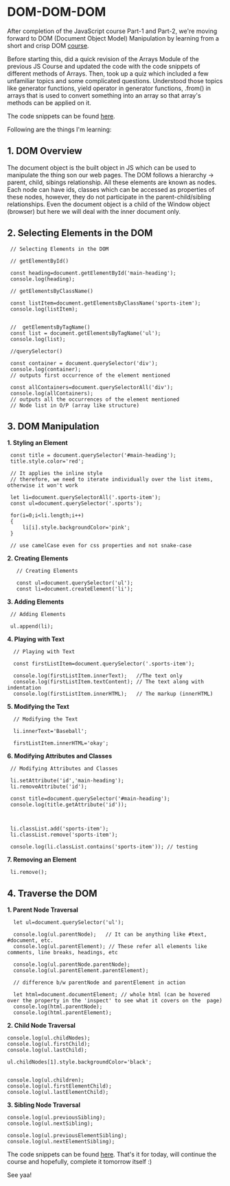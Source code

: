 # DOM-DOM-DOM

After completion of the JavaScript course Part-1 and Part-2, we're moving forward to DOM (Document Object Model) Manipulation by learning from a short and crisp DOM [course](https://youtu.be/5fb2aPlgoys).

Before starting this, did a quick revision of the Arrays Module of the previous JS Course and updated the code with the code snippets of different methods of Arrays. Then, took up a quiz which included a few unfamiliar topics and some complicated questions. Understood those topics like generator functions, yield operator in generator functions, .from() in arrays that is used to convert something into an array so that array's methods can be applied on it.

 The code snippets can be found [here](https://github.com/jazzcodes/JSCourse).


Following are the things I'm learning:

## 1. DOM Overview

The document object is the built object in JS which can be used to manipulate the thing son our web pages. The DOM follows a hierarchy -> parent, child, sibings relationship. All these elements are known as nodes. Each node can have ids, classes which can be accessed as properties of these nodes, however, they do not participate in the parent-child/sibling relationships. Even the document object is a child of the Window object (browser) but here we will deal with the inner document only.

## 2. Selecting Elements in the DOM

     // Selecting Elements in the DOM

     // getElementById()

     const heading=document.getElementById('main-heading');
     console.log(heading);

     // getElementsByClassName()

     const listItem=document.getElementsByClassName('sports-item');
     console.log(listItem);


     //  getElementsByTagName()
     const list = document.getElementsByTagName('ul');
     console.log(list);

     //querySelector()

     const container = document.querySelector('div');
     console.log(container);
     // outputs first occurrence of the element mentioned

     const allContainers=document.querySelectorAll('div');
     console.log(allContainers);
     // outputs all the occurrences of the element mentioned
     // Node list in O/P (array like structure)


## 3. DOM Manipulation

   **1. Styling an Element**
   
              
     const title = document.querySelector('#main-heading');
     title.style.color='red';

     // It applies the inline style 
     // therefore, we need to iterate individually over the list items, otherwise it won't work

     let li=document.querySelectorAll('.sports-item');
     const ul=document.querySelector('.sports');

     for(i=0;i<li.length;i++)
     {
         li[i].style.backgroundColor='pink';
     }

     // use camelCase even for css properties and not snake-case



**2. Creating Elements**

       // Creating Elements

       const ul=document.querySelector('ul');
       const li=document.createElement('li');
 
**3. Adding Elements**
 
    
     // Adding Elements

     ul.append(li);     
     
 **4. Playing with Text**
 
      // Playing with Text

      const firstListItem=document.querySelector('.sports-item');

      console.log(firstListItem.innerText);   //The text only
      console.log(firstListItem.textContent); // The text along with indentation
      console.log(firstListItem.innerHTML);   // The markup (innerHTML)      
      
  **5. Modifying the Text**
  
      // Modifying the Text

      li.innerText='Baseball';

      firstListItem.innerHTML='okay';
      
  **6. Modifying Attributes and Classes**
  
     // Modifying Attributes and Classes

     li.setAttribute('id','main-heading');
     li.removeAttribute('id');

     const title=document.querySelector('#main-heading');
     console.log(title.getAttribute('id'));


     
     li.classList.add('sports-item');
     li.classList.remove('sports-item');

     console.log(li.classList.contains('sports-item')); // testing     

      
  **7. Removing an Element**
  
     li.remove();


## 4. Traverse the DOM

**1. Parent Node Traversal**


      let ul=document.querySelector('ul');
 
      console.log(ul.parentNode);   // It can be anything like #text, #document, etc.
      console.log(ul.parentElement); // These refer all elements like comments, line breaks, headings, etc

      console.log(ul.parentNode.parentNode); 
      console.log(ul.parentElement.parentElement);

      // difference b/w parentNode and parentElement in action

      let html=document.documentElement; // whole html (can be hovered over the property in the 'inspect' to see what it covers on the  page)
      console.log(html.parentNode);   
      console.log(html.parentElement);      

**2. Child Node Traversal**

    console.log(ul.childNodes);
    console.log(ul.firstChild);
    console.log(ul.lastChild);

    ul.childNodes[1].style.backgroundColor='black';


    console.log(ul.children);
    console.log(ul.firstElementChild);
    console.log(ul.lastElementChild);
    
  **3. Sibling Node Traversal**
  
    console.log(ul.previousSibling);
    console.log(ul.nextSibling);

    console.log(ul.previousElementSibling);
    console.log(ul.nextElementSibling);
    
   
  The code snippets can be found [here](https://github.com/jazzcodes/DOM). 
  That's it for today, will continue the course and hopefully, complete it tomorrow itself :)
  
  See yaa!
